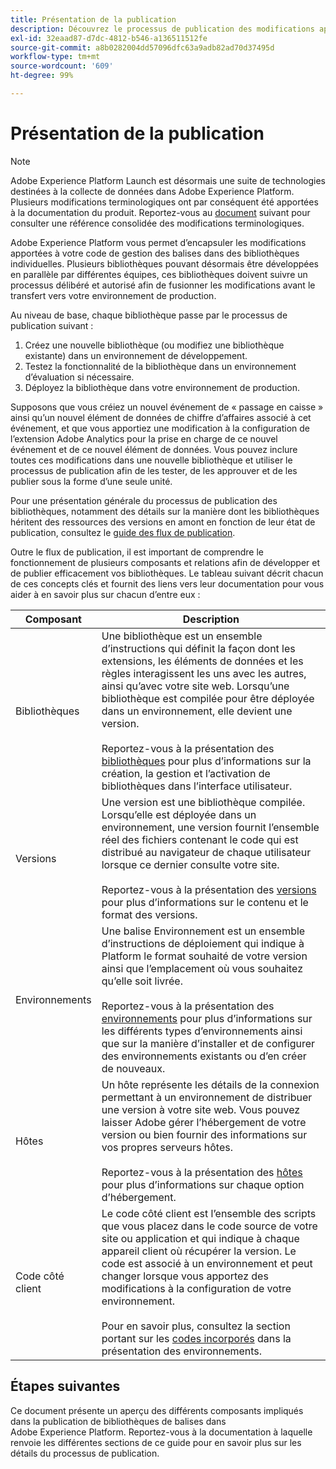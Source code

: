 ```yaml
---
title: Présentation de la publication
description: Découvrez le processus de publication des modifications apportées à vos bibliothèques de code de gestion des balises dans Adobe Experience Platform.
exl-id: 32eaad87-d7dc-4812-b546-a136511512fe
source-git-commit: a8b0282004dd57096dfc63a9adb82ad70d37495d
workflow-type: tm+mt
source-wordcount: '609'
ht-degree: 99%

---
```


# Présentation de la publication

>[!NOTE]
>
>Adobe Experience Platform Launch est désormais une suite de technologies destinées à la collecte de données dans Adobe Experience Platform. Plusieurs modifications terminologiques ont par conséquent été apportées à la documentation du produit. Reportez-vous au [document](../../term-updates.md) suivant pour consulter une référence consolidée des modifications terminologiques.

Adobe Experience Platform vous permet d’encapsuler les modifications apportées à votre code de gestion des balises dans des bibliothèques individuelles. Plusieurs bibliothèques pouvant désormais être développées en parallèle par différentes équipes, ces bibliothèques doivent suivre un processus délibéré et autorisé afin de fusionner les modifications avant le transfert vers votre environnement de production.

Au niveau de base, chaque bibliothèque passe par le processus de publication suivant :

1. Créez une nouvelle bibliothèque (ou modifiez une bibliothèque existante) dans un environnement de développement.
1. Testez la fonctionnalité de la bibliothèque dans un environnement d’évaluation si nécessaire.
1. Déployez la bibliothèque dans votre environnement de production.

Supposons que vous créiez un nouvel événement de « passage en caisse » ainsi qu’un nouvel élément de données de chiffre d’affaires associé à cet événement, et que vous apportiez une modification à la configuration de l’extension Adobe Analytics pour la prise en charge de ce nouvel événement et de ce nouvel élément de données. Vous pouvez inclure toutes ces modifications dans une nouvelle bibliothèque et utiliser le processus de publication afin de les tester, de les approuver et de les publier sous la forme d’une seule unité.

Pour une présentation générale du processus de publication des bibliothèques, notamment des détails sur la manière dont les bibliothèques héritent des ressources des versions en amont en fonction de leur état de publication, consultez le [guide des flux de publication](./publishing-flow.md).

Outre le flux de publication, il est important de comprendre le fonctionnement de plusieurs composants et relations afin de développer et de publier efficacement vos bibliothèques. Le tableau suivant décrit chacun de ces concepts clés et fournit des liens vers leur documentation pour vous aider à en savoir plus sur chacun d’entre eux :

| Composant | Description |
| --- | --- |
| Bibliothèques | Une bibliothèque est un ensemble d’instructions qui définit la façon dont les extensions, les éléments de données et les règles interagissent les uns avec les autres, ainsi qu’avec votre site web. Lorsqu’une bibliothèque est compilée pour être déployée dans un environnement, elle devient une version.<br><br>Reportez-vous à la présentation des [bibliothèques](./libraries.md) pour plus d’informations sur la création, la gestion et l’activation de bibliothèques dans l’interface utilisateur. |
| Versions | Une version est une bibliothèque compilée. Lorsqu’elle est déployée dans un environnement, une version fournit l’ensemble réel des fichiers contenant le code qui est distribué au navigateur de chaque utilisateur lorsque ce dernier consulte votre site.<br><br>Reportez-vous à la présentation des [versions](./builds.md) pour plus d’informations sur le contenu et le format des versions. |
| Environnements | Une balise Environnement est un ensemble d’instructions de déploiement qui indique à Platform le format souhaité de votre version ainsi que l’emplacement où vous souhaitez qu’elle soit livrée.<br><br>Reportez-vous à la présentation des [environnements](./environments.md) pour plus d’informations sur les différents types d’environnements ainsi que sur la manière d’installer et de configurer des environnements existants ou d’en créer de nouveaux. |
| Hôtes | Un hôte représente les détails de la connexion permettant à un environnement de distribuer une version à votre site web. Vous pouvez laisser Adobe gérer l’hébergement de votre version ou bien fournir des informations sur vos propres serveurs hôtes.<br><br>Reportez-vous à la présentation des [hôtes](./hosts/hosts-overview.md) pour plus d’informations sur chaque option d’hébergement. |
| Code côté client | Le code côté client est l’ensemble des scripts que vous placez dans le code source de votre site ou application et qui indique à chaque appareil client où récupérer la version. Le code est associé à un environnement et peut changer lorsque vous apportez des modifications à la configuration de votre environnement.<br><br>Pour en savoir plus, consultez la section portant sur les [codes incorporés](./environments.md#embed-code) dans la présentation des environnements. |

## Étapes suivantes

Ce document présente un aperçu des différents composants impliqués dans la publication de bibliothèques de balises dans Adobe Experience Platform. Reportez-vous à la documentation à laquelle renvoie les différentes sections de ce guide pour en savoir plus sur les détails du processus de publication.
